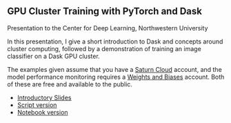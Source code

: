 ## GPU Cluster Training with PyTorch and Dask

Presentation to the Center for Deep Learning, Northwestern University

In this presentation, I give a short introduction to Dask and concepts around cluster computing, followed by a demonstration of training an image classifier on a Dask GPU cluster.

The examples given assume that you have a [Saturn Cloud](https://saturncloud.io/) account, and the model performance monitoring requires a [Weights and Biases](https://wandb.ai/) account. Both of these are free and available to the public.

* [Introductory Slides](CDL-Demo.ipynb)
* [Script version](run_cluster_pyt.py)
* [Notebook version](CDL-Demo-code.ipynb)
